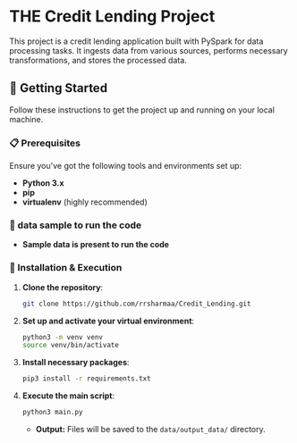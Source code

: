 # THE Credit Lending Project

This project is a credit lending application built with PySpark for data processing tasks. It ingests data from various sources, performs necessary transformations, and stores the processed data.


## 🚀 Getting Started

Follow these instructions to get the project up and running on your local machine.

### 📋 Prerequisites

Ensure you've got the following tools and environments set up:

- **Python 3.x**
- **pip**
- **virtualenv** (highly recommended)

### 📁 data sample to run the code
- **Sample data is present to run the code** 


### 🔧 Installation & Execution


1. **Clone the repository**:

   ```bash
   git clone https://github.com/rrsharmaa/Credit_Lending.git
   ```

2. **Set up and activate your virtual environment**:

   ```bash
   python3 -m venv venv 
   source venv/bin/activate
   ```

3. **Install necessary packages**:

   ```bash
   pip3 install -r requirements.txt
   ```

4. **Execute the main script**:

   ```bash
   python3 main.py
   ```

   - **Output:** Files will be saved to the `data/output_data/` directory.




